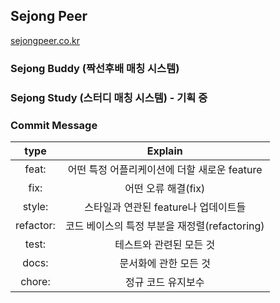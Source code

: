 ## Sejong Peer

[sejongpeer.co.kr](https://sejongpeer.co.kr)

### Sejong Buddy (짝선후배 매칭 시스템) <br>

### Sejong Study (스터디 매칭 시스템) - 기획 중

### Commit Message

|   type    |                    Explain                    |
| :-------: | :-------------------------------------------: |
|   feat:   | 어떤 특정 어플리케이션에 더할 새로운 feature  |
|   fix:    |              어떤 오류 해결(fix)              |
|  style:   |     스타일과 연관된 feature나 업데이트들      |
| refactor: | 코드 베이스의 특정 부분을 재정렬(refactoring) |
|   test:   |            테스트와 관련된 모든 것            |
|   docs:   |             문서화에 관한 모든 것             |
|  chore:   |              정규 코드 유지보수               |
